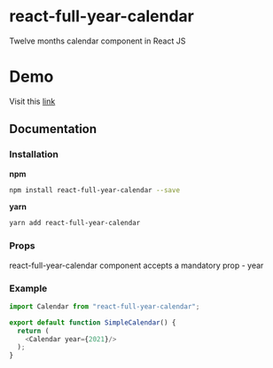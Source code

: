 # react-full-year-calendar

Twelve months calendar component in React JS

# Demo

Visit this [link](https://react-full-year-calendar.vercel.app/)

## Documentation

### Installation

**npm**

```bash
npm install react-full-year-calendar --save
```

**yarn**

```bash
yarn add react-full-year-calendar
```

### Props

react-full-year-calendar component accepts a mandatory prop - year

### Example

```js
import Calendar from "react-full-year-calendar";

export default function SimpleCalendar() {
  return (
    <Calendar year={2021}/>
  );
}
```


